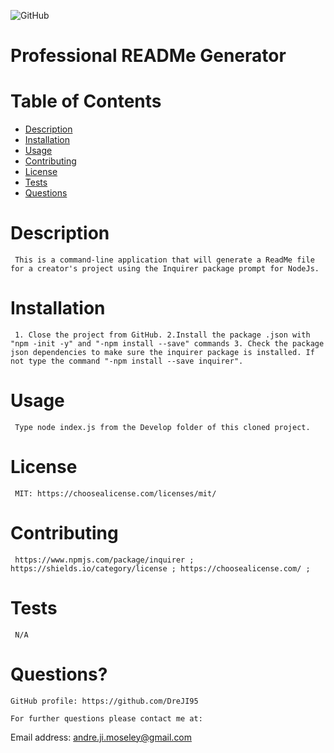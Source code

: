 
  ![GitHub](https://img.shields.io/github/license/DreJI95/Professional-README-Generator?color=blue&label=license)

  # Professional READMe Generator

  # Table of Contents
  * [Description](#description)
  * [Installation](#installation)
  * [Usage](#usage)
  * [Contributing](#contributing)
  * [License](#license)
  * [Tests](#tests)
  * [Questions](#questions?)

  # Description
     This is a command-line application that will generate a ReadMe file for a creator's project using the Inquirer package prompt for NodeJs.

  # Installation 
     1. Close the project from GitHub. 2.Install the package .json with "npm -init -y" and "-npm install --save" commands 3. Check the package json dependencies to make sure the inquirer package is installed. If not type the command "-npm install --save inquirer".

  # Usage 
     Type node index.js from the Develop folder of this cloned project.

  # License
     MIT: https://choosealicense.com/licenses/mit/

  # Contributing
     https://www.npmjs.com/package/inquirer ; https://shields.io/category/license ; https://choosealicense.com/ ;

  # Tests
     N/A

  # Questions?

    GitHub profile: https://github.com/DreJI95
     
    For further questions please contact me at:

  Email address: andre.ji.moseley@gmail.com
